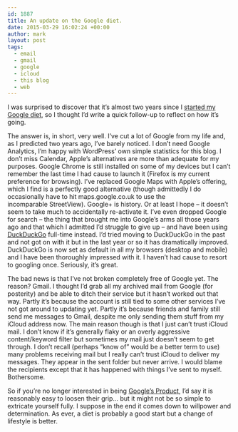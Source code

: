 ```yaml
---
id: 1887
title: An update on the Google diet.
date: 2015-03-29 16:02:24 +00:00
author: mark
layout: post
tags:
  - email
  - gmail
  - google
  - icloud
  - this blog
  - web
---
```

I was surprised to discover that it&#8217;s almost two years since I [started my Google diet](http://www.sallonoroff.co.uk/blog/2013/05/beginning-a-google-diet/), so I thought I&#8217;d write a quick follow-up to reflect on how it&#8217;s going.

The answer is, in short, very well. I&#8217;ve cut a lot of Google from my life and, as I predicted two years ago, I&#8217;ve barely noticed. I don&#8217;t need Google Analytics, I&#8217;m happy with WordPress&#8217; own simple statistics for this blog. I don&#8217;t miss Calendar, Apple&#8217;s alternatives are more than adequate for my purposes. Google Chrome is still installed on some of my devices but I can&#8217;t remember the last time I had cause to launch it (Firefox is my current preference for browsing). I&#8217;ve replaced Google Maps with Apple&#8217;s offering, which I find is a perfectly good alternative (though admittedly I do occasionally have to hit maps.google.co.uk to use the incomparable StreetView). Google+ is history. Or at least I hope &#8211; it doesn&#8217;t seem to take much to accidentally re-activate it. I&#8217;ve even dropped Google for search &#8211; the thing that brought me into Google&#8217;s arms all those years ago and that which I admitted I&#8217;d struggle to give up &#8211; and have been using [DuckDuckGo](https://duckduckgo.com) full-time instead. I&#8217;d tried moving to DuckDuckGo in the past and not got on with it but in the last year or so it has dramatically improved. DuckDuckGo is now set as default in all my browsers (desktop and mobile) and I have been thoroughly impressed with it. I haven&#8217;t had cause to resort to googling once. Seriously, it&#8217;s great.

The bad news is that I&#8217;ve not broken completely free of Google yet. The reason? Gmail. I thought I&#8217;d grab all my archived mail from Google (for posterity) and be able to ditch their service but it hasn&#8217;t worked out that way. Partly it&#8217;s because the account is still tied to some other services I&#8217;ve not got around to updating yet. Partly it&#8217;s because friends and family still send me messages to Gmail, despite me only sending them stuff from my iCloud address now. The main reason though is that I just can&#8217;t trust iCloud mail. I don&#8217;t know if it&#8217;s generally flaky or an overly aggressive content/keyword filter but sometimes my mail just doesn&#8217;t seem to get through. I don&#8217;t recall (perhaps &#8220;know of&#8221; would be a better term to use) many problems receiving mail but I really can&#8217;t trust iCloud to deliver my messages. They appear in the sent folder but never arrive. I would blame the recipients except that it has happened with things I&#8217;ve sent to myself. Bothersome.

So if you&#8217;re no longer interested in being [Google&#8217;s Product](http://www.datamation.com/columns/executive_tech/article.php/3801006/Googles-Business-Model-YOU-Are-the-Product.htm), I&#8217;d say it is reasonably easy to loosen their grip&#8230; but it might not be so simple to extricate yourself fully. I suppose in the end it comes down to willpower and determination. As ever, a diet is probably a good start but a change of lifestyle is better.